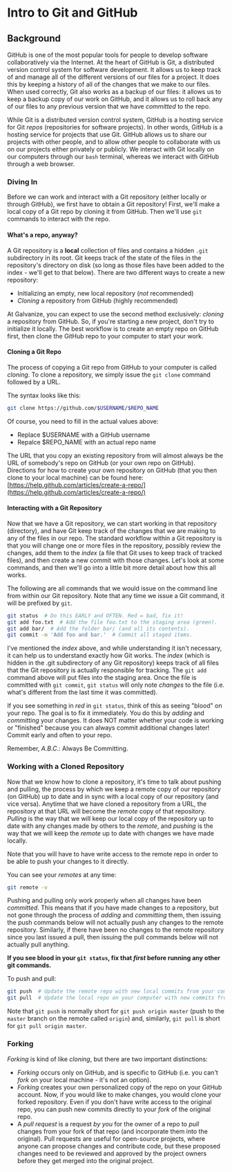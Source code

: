# Intro to Git and GitHub

## Background 

GitHub is one of the most popular tools for people to develop software collaboratively via the Internet. At the heart of GitHub is Git, a distributed version control system for software development. It allows us to keep track of and manage all of the different versions of our files for a project. It does this by keeping a history of all of the changes that we make to our files. When used correctly, Git also works as a backup of our files: it allows us to keep a backup copy of our work on GitHub, and it allows us to roll back any of our files to any previous version that we have *committed* to the repo.

While Git is a distributed version control system, GitHub is a hosting service for Git *repos* (repositories for software projects). In other words, GitHub is a hosting service for projects that use Git. GitHub allows us to share our projects with other people, and to allow other people to collaborate with us on our projects either privately or publicly. We interact with Git locally on our computers through our `bash` terminal, whereas we interact with GitHub through a web browser.

### Diving In

Before we can work and interact with a Git repository (either locally or 
through GitHub), we first have to obtain a Git repository! First, we'll make a local copy of a Git repo by cloning it from GitHub. Then we'll use `git` commands to interact with the repo. 

#### What's a repo, anyway?

A Git repository is a **local** collection of files and contains a hidden `.git` 
subdirectory in its root. Git keeps track of the state of the files in the 
repository's directory on disk (so long as those files have been added to the index - we'll get to that below). There are two different ways to create a new repository: 

* Initializing an empty, new local repository (*not* recommended)
* *Cloning* a repository from GitHub (highly recommended)

At Galvanize, you can expect to use the second method exclusively: *cloning* a repository from GitHub. So, if you're starting a new project, don't try to initialize it locally. The best workflow is to create an empty repo on GitHub first, then clone the GitHub repo to your computer to start your work.

#### Cloning a Git Repo

The process of copying a Git repo from GitHub to your computer is called *cloning*. To clone a repository, we simply issue the `git clone` command followed by a URL.

The syntax looks like this:
```bash 
git clone https://github.com/$USERNAME/$REPO_NAME
```

Of course, you need to fill in the actual values above:
 * Replace $USERNAME with a GitHub username
 * Repalce $REPO_NAME with an actual repo name

The URL that you copy an existing repository from will almost always be the URL of somebody's repo on GitHub (or your own repo on GitHub). Directions for how to create your own repository on GitHub (that you then clone to your local machine) can be found here: [https://help.github.com/articles/create-a-repo/](https://help.github.com/articles/create-a-repo/)


#### Interacting with a Git Repository

Now that we have a Git repository, we can start working in that repository 
(directory), and have Git keep track of the changes that we are making to 
any of the files in our repo. The standard workflow within a Git repository 
is that you will change one or more files in the repository, possibly review
the changes, add them to the *index* (a file that Git uses to keep track of 
tracked files), and then create a new commit with those changes. Let's look
at some commands, and then we'll go into a little bit more detail about how
this all works. 

The following are all commands that we would issue on the command line from 
within our Git repository. Note that any time we issue a Git command, it 
will be prefixed by `git`. 

```bash
git status  # Do this EARLY and OFTEN. Red = bad, fix it!
git add foo.txt  # Add the file foo.txt to the staging area (green). 
git add bar/  # Add the folder bar/ (and all its contents).
git commit -m 'Add foo and bar.'  # Commit all staged items.
```

I've mentioned the *index* above, and while understanding it isn't necessary, it can help us to understand exactly how Git works. The *index* (which is hidden in the .git subdirectory of any Git repository) keeps track of all files that the Git repository is actually responsible for tracking. The `git add` command above will put files into the staging area. Once the file is committed with `git commit`, `git status` will only note *changes* to the file (i.e. what's different from the last time it was committed).

If you see something in *red* in `git status`, think of this as seeing "blood" on your repo. The goal is to fix it immediately. You do this by *adding* and *committing* your changes. It does NOT matter whether your code is working or "finished" because you can always commit additional changes later! Commit early and often to your repo.

Remember, *A.B.C.*: Always Be Committing.


### Working with a Cloned Repository 

Now that we know how to clone a repository, it's time to talk about pushing
and pulling, the process by which we keep a remote copy of our repository (on GitHub) 
up to date and in sync with a local copy of our repository (and vice versa). 
Anytime that we have cloned a repository from a URL, the repository at that 
URL will become the *remote* copy of that repository. *Pulling* is the way that 
we will keep our local copy of the repository up to date with any changes made 
by others to the *remote*, and *pushing* is the way that we will keep 
the *remote* up to date with changes we have made locally.

Note that you will  have to have write access to the remote repo in order to be able to push your changes to it directly. 

You can see your *remotes* at any time:

```bash
git remote -v
```

Pushing and pulling only work properly when all changes have been *committed*. This means that if you  have made changes to a repository, but not gone through the process of *adding* and *committing* them, then issuing the push commands below will 
not actually push any changes to the remote repository. Similarly, if there have been 
no changes to the remote repository since you last issued a pull, then issuing 
the pull commands below will not actually pull anything.

**If you see blood in your `git status`, fix that *first* before running any other git commands.**

To push and pull: 

```bash 
git push  # Update the remote repo with new local commits from your computer. 
git pull  # Update the local repo on your computer with new commits from the remote.
```


Note that `git push` is normally short for `git push origin master` (push to the `master` branch on the remote called `origin`) and, similarly, `git pull` is short for `git pull origin master`.

### Forking

*Forking* is kind of like *cloning*, but there are two important distinctions: 

* *Forking* occurs only on GitHub, and is specific to GitHub (i.e. you can't 
*fork* on your local machine - it's not an option). 
* *Forking* creates your own personalized copy of the repo on your GitHub account. Now, if you would like to make changes, you would clone your forked repository. Even if you don't have write access to the original repo, you can push new commits directly to your *fork* of the original repo.
* A *pull request* is a request *by you* for the owner of a repo to *pull* changes from your fork of that repo (and incorporate them into the original). Pull requests are useful for open-source projects, where anyone can propose changes and contribute code, but these proposed changes need to be reviewed and approved by the project owners before they get merged into the original project.
